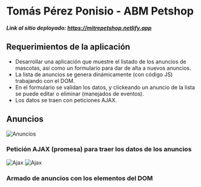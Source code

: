 # Tomás Pérez Ponisio - ABM Petshop

***Link al sitio deployado: https://mitrepetshop.netlify.app***

## Requerimientos de la aplicación

- Desarrollar una aplicación que muestre el listado de los anuncios de mascotas, así como un formulario para dar de alta a nuevos anuncios.
- La lista de anuncios se genera dinámicamente (con código JS) trabajando con el DOM.
- En el formulario se validan los datos, y clickeando un anuncio de la lista se puede editar o eliminar (manejados de eventos).
- Los datos se traen con peticiones AJAX.

## Anuncios

![Anuncios](https://i.imgur.com/nQBLWGM.png)

### Petición AJAX (promesa) para traer los datos de los anuncios

![Ajax](https://i.imgur.com/slRaTgh.png)
![Ajax](https://i.imgur.com/qSDJmcY.png)

### Armado de anuncios con los elementos del DOM
